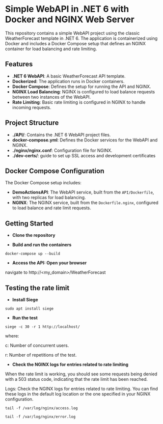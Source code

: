 # Simple WebAPI in .NET 6 with Docker and NGINX Web Server

This repository contains a simple WebAPI project using the classic WeatherForecast template in .NET 6. The application is containerized using Docker and includes a Docker Compose setup that defines an NGINX container for load balancing and rate limiting.

## Features

- **.NET 6 WebAPI**: A basic WeatherForecast API template.
- **Dockerized**: The application runs in Docker containers.
- **Docker Compose**: Defines the setup for running the API and NGINX.
- **NGINX Load Balancing**: NGINX is configured to load balance requests between two instances of the WebAPI.
- **Rate Limiting**: Basic rate limiting is configured in NGINX to handle incoming requests.

## Project Structure

- **./API/**: Contains the .NET 6 WebAPI project files.
- **docker-compose.yml**: Defines the Docker services for the WebAPI and NGINX.
- **./nginx/nginx.conf**: Configuration file for NGINX.
- **./dev-certs/**: guide to set up SSL access and development certificates

## Docker Compose Configuration

The Docker Compose setup includes:

- **DemoActionsAPI**: The WebAPI service, built from the `API/Dockerfile`, with two replicas for load balancing.
- **NGINX**: The NGINX service, built from the `Dockerfile.nginx`, configured to load balance and rate limit requests.

## Getting Started

- **Clone the repository**

- **Build and run the containers**

```ssh
docker-compose up --build
```

- **Access the API: Open your browser**

navigate to http://<my_domain>/WeatherForecast

## Testing the rate limit

- **Install Siege**

```ssh
sudo apt install siege
```

- **Run the test**

```ssh
siege -c 30 -r 1 http://localhost/
```

where:

c: Number of concurrent users.

r: Number of repetitions of the test.

- **Check the NGINX logs for entries related to rate limiting**

When the rate limit is working, you should see some requests being denied with a 503 status code, indicating that the rate limit has been reached.

Logs: Check the NGINX logs for entries related to rate limiting. You can find these logs in the default log location or the one specified in your NGINX configuration.

```ssh
tail -f /var/log/nginx/access.log
```

```ssh
tail -f /var/log/nginx/error.log
```



